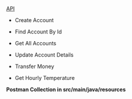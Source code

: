 <ins>API</ins>

- Create Account 

- Find Account By Id 

- Get All Accounts 

- Update Account Details

- Transfer Money 

- Get Hourly Temperature



**Postman Collection in src/main/java/resources**
